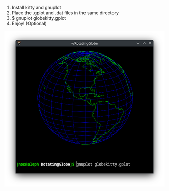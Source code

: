 1. Install kitty and gnuplot
2. Place the .gplot and .dat files in the same directory
3. $ gnuplot globekitty.gplot
4. Enjoy! (Optional)

![alt globe](https://github.com/ganzuul/globekitty/blob/main/Screenshot_20250324_221008.png?raw=true)

